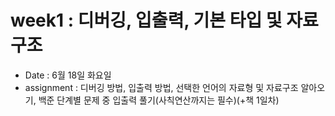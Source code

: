 # week1 : 디버깅, 입출력, 기본 타입 및 자료구조

- Date : 6월 18일 화요일
- assignment : 디버깅 방법, 입출력 방법, 선택한 언어의 자료형 및 자료구조 알아오기, 백준 단계별 문제 중 입출력 풀기(사칙연산까지는 필수)(+책 1일차)